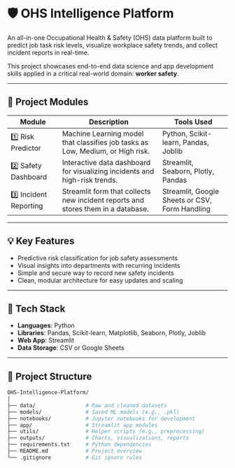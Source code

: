 # 🛡️ OHS Intelligence Platform

An all-in-one Occupational Health & Safety (OHS) data platform built to predict job task risk levels, visualize workplace safety trends, and collect incident reports in real-time.

This project showcases end-to-end data science and app development skills applied in a critical real-world domain: **worker safety**.

---

## 🚀 Project Modules

| Module | Description                                                                 | Tools Used                                       |
|--------|-----------------------------------------------------------------------------|--------------------------------------------------|
| 1️⃣ Risk Predictor      | Machine Learning model that classifies job tasks as Low, Medium, or High risk.         | Python, Scikit-learn, Pandas, Joblib             |
| 2️⃣ Safety Dashboard    | Interactive data dashboard for visualizing incidents and high-risk trends.             | Streamlit, Seaborn, Plotly, Pandas               |
| 3️⃣ Incident Reporting  | Streamlit form that collects new incident reports and stores them in a database.       | Streamlit, Google Sheets or CSV, Form Handling   |

---

## 💡 Key Features

- Predictive risk classification for job safety assessments
- Visual insights into departments with recurring incidents
- Simple and secure way to record new safety incidents
- Clean, modular architecture for easy updates and scaling

---

## 🧰 Tech Stack

- **Languages**: Python
- **Libraries**: Pandas, Scikit-learn, Matplotlib, Seaborn, Plotly, Joblib
- **Web App**: Streamlit
- **Data Storage**: CSV or Google Sheets

---

## 📁 Project Structure

```bash
OHS-Intelligence-Platform/
│
├── data/                # Raw and cleaned datasets
├── models/              # Saved ML models (e.g., .pkl)
├── notebooks/           # Jupyter notebooks for development
├── app/                 # Streamlit app modules
├── utils/               # Helper scripts (e.g., preprocessing)
├── outputs/             # Charts, visualizations, reports
├── requirements.txt     # Python dependencies
├── README.md            # Project overview
└── .gitignore           # Git ignore rules
